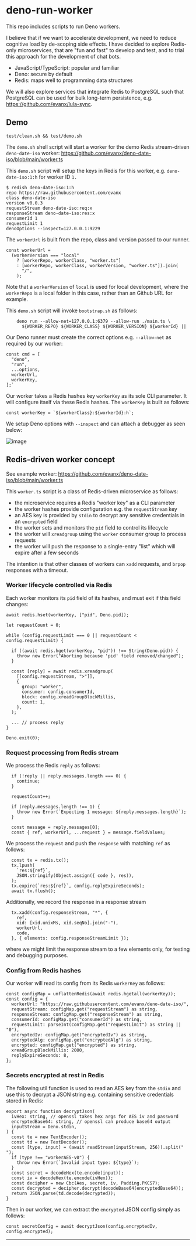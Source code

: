 # deno-run-worker

This repo includes scripts to run Deno workers.

I believe that if we want to accelerate development, we need to reduce cognitive load by de-scoping side effects. I have decided to explore Redis-only microservices, that are "fun and fast" to develop and test, and to trial this approach for the development of chat bots.

- JavaScript/TypeScript: popular and familiar
- Deno: secure by default
- Redis: maps well to programming data structures

We will also explore services that integrate Redis to PostgreSQL such that PostgreSQL can be used for bulk long-term persistence, e.g. https://github.com/evanx/lula-sync.

## Demo

```shell
test/clean.sh && test/demo.sh
```

The `demo.sh` shell script will start a worker for the demo Redis stream-driven
`deno-date-iso` worker: https://github.com/evanx/deno-date-iso/blob/main/worker.ts

This `demo.sh` script will setup the keys in Redis for this worker, e.g. `deno-date-iso:1:h` for worker ID `1.`

```
$ redish deno-date-iso:1:h
repo https://raw.githubusercontent.com/evanx
class deno-date-iso
version v0.0.3
requestStream deno-date-iso:req:x
responseStream deno-date-iso:res:x
consumerId 1
requestLimit 1
denoOptions --inspect=127.0.0.1:9229
```

The `workerUrl` is built from the repo, class and version passed to our runner.

```
const workerUrl =
  (workerVersion === "local"
    ? [workerRepo, workerClass, "worker.ts"]
    : [workerRepo, workerClass, workerVersion, "worker.ts"]).join(
      "/",
    );
```

Note that a `workerVersion` of `local` is used for local development, where the `workerRepo` is a local folder in this case, rather than an Github URL for example.

This `demo.sh` script will invoke `bootstrap.sh` as follows:

```
    deno run --allow-net=127.0.0.1:6379 --allow-run ./main.ts \
      ${WORKER_REPO} ${WORKER_CLASS} ${WORKER_VERSION} ${workerId} ||
```

Our Deno runner must create the correct options e.g. `--allow-net` as required by our worker:

```
const cmd = [
  "deno",
  "run",
  ...options,
  workerUrl,
  workerKey,
];`
```

Our worker takes a Redis hashes key `workerKey` as its sole CLI parameter. It will configure itself via these Redis hashes. The `workerKey` is built as follows:

```
const workerKey = `${workerClass}:${workerId}:h`;
```

We setup Deno options with `--inspect` and can attach a debugger as seen below:

![image](https://user-images.githubusercontent.com/899558/134762517-4ccc28b3-6f8e-4ab9-8529-49054eb7f1ee.png)

## Redis-driven worker concept

See example worker: https://github.com/evanx/deno-date-iso/blob/main/worker.ts

This `worker.ts` script is a class of Redis-driven microservice as follows:

- the microservice requires a Redis "worker key" as a CLI parameter
- the worker hashes provide configuration e.g. the `requestStream` key
- an AES key is provided by `stdin` to decrypt any sensitive credentials in an `encrypted` field
- the worker sets and monitors the `pid` field to control its lifecycle
- the worker will `xreadgroup` using the `worker` consumer group to process requests
- the worker will push the response to a single-entry "list" which will expire after a few seconds

The intention is that other classes of workers can `xadd` requests, and `brpop` responses with a timeout.

### Worker lifecycle controlled via Redis

Each worker monitors its `pid` field of its hashes, and must exit if this field changes:

```
await redis.hset(workerKey, ["pid", Deno.pid]);

let requestCount = 0;

while (config.requestLimit === 0 || requestCount < config.requestLimit) {

  if ((await redis.hget(workerKey, "pid")) !== String(Deno.pid)) {
    throw new Error("Aborting because 'pid' field removed/changed");
  }

  const [reply] = await redis.xreadgroup(
    [[config.requestStream, ">"]],
    {
      group: "worker",
      consumer: config.consumerId,
      block: config.xreadGroupBlockMillis,
      count: 1,
    },
  );

  ... // process reply
}

Deno.exit(0);
```

### Request processing from Redis stream

We process the Redis `reply` as follows:

```
  if (!reply || reply.messages.length === 0) {
    continue;
  }

  requestCount++;

  if (reply.messages.length !== 1) {
    throw new Error(`Expecting 1 message: ${reply.messages.length}`);
  }

  const message = reply.messages[0];
  const { ref, workerUrl, ...request } = message.fieldValues;
```

We process the `request` and push the `response` with matching `ref` as follows:

```
  const tx = redis.tx();
  tx.lpush(
    `res:${ref}`,
    JSON.stringify(Object.assign({ code }, res)),
  );
  tx.expire(`res:${ref}`, config.replyExpireSeconds);
  await tx.flush();
```

Additionally, we record the response in a response stream

```
  tx.xadd(config.responseStream, "*", {
    ref,
    xid: [xid.unixMs, xid.seqNo].join("-"),
    workerUrl,
    code,
  }, { elements: config.responseStreamLimit });
```

where we might limit the response stream to a few elements only, for testing and debugging purposes.

### Config from Redis hashes

Our worker will read its config from its Redis `workerKey` as follows:

```
const configMap = unflattenRedis(await redis.hgetall(workerKey));
const config = {
  workerUrl: "https://raw.githubusercontent.com/evanx/deno-date-iso/",
  requestStream: configMap.get("requestStream") as string,
  responseStream: configMap.get("responseStream") as string,
  consumerId: configMap.get("consumerId") as string,
  requestLimit: parseInt(configMap.get("requestLimit") as string || "0"),
  encryptedIv: configMap.get("encryptedIv") as string,
  encryptedAlg: configMap.get("encryptedAlg") as string,
  encrypted: configMap.get("encrypted") as string,
  xreadGroupBlockMillis: 2000,
  replyExpireSeconds: 8,
};
```

### Secrets encrypted at rest in Redis

The following util function is used to read an AES key from the `stdin` and use this to decrypt a JSON string e.g. containing sensitive credentials stored in Redis:

```
export async function decryptJson(
  ivHex: string, // openssl takes hex args for AES iv and password
  encryptedBase64: string, // openssl can produce base64 output
  inputStream = Deno.stdin,
) {
  const te = new TextEncoder();
  const td = new TextDecoder();
  const [type, input] = (await readStream(inputStream, 256)).split(" ");
  if (type !== "workerAES-v0") {
    throw new Error(`Invalid input type: ${type}`);
  }
  const secret = decodeHex(te.encode(input));
  const iv = decodeHex(te.encode(ivHex));
  const decipher = new Cbc(Aes, secret, iv, Padding.PKCS7);
  const decrypted = decipher.decrypt(decodeBase64(encryptedBase64));
  return JSON.parse(td.decode(decrypted));
}
```

Then in our worker, we can extract the `encrypted` JSON config simply as follows:

```
const secretConfig = await decryptJson(config.encryptedIv, config.encrypted);
```

<hr>
